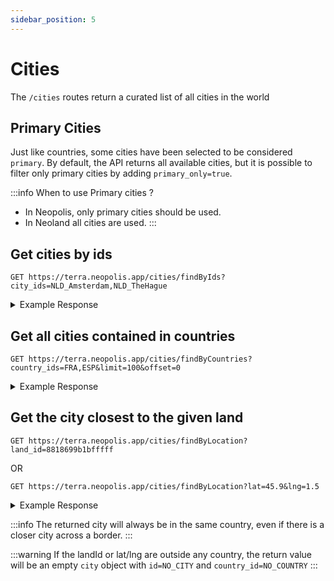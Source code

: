 ```yaml
---
sidebar_position: 5
---
```


# Cities

The `/cities` routes return a curated list of all cities in the world

## Primary Cities

Just like countries, some cities have been selected to be considered `primary`. By default, the API returns all available cities, but it is possible to filter only primary cities by adding `primary_only=true`.

:::info
When to use Primary cities ?
- In Neopolis, only primary cities should be used. 
- In Neoland all cities are used.
:::

## Get cities by ids

```
GET https://terra.neopolis.app/cities/findByIds?city_ids=NLD_Amsterdam,NLD_TheHague
```

<details>
<summary>Example Response</summary>
<p>

```
{
  "status": "ok",
  "data": [
    {
      "id": "NLD_Amsterdam",
      "country_id": "NLD",
      "name": "Amsterdam",
      "region_name": "Noord-Holland",
      "population": 1031000,
      "latlng": {
        "latitude": 52.350387797913726,
        "longitude": 4.90877386838879
      }
    },
    (...)
  ]
}
```

</p>
</details>

## Get all cities contained in countries

```
GET https://terra.neopolis.app/cities/findByCountries?country_ids=FRA,ESP&limit=100&offset=0
```

<details>
<summary>Example Response</summary>
<p>

```
{
    "status": "ok"
    "data": [
        {
            "country_id": "FRA",
            "id": "FRA_Agen",
            "latlng": {
                "latitude": 44.2005017,
                "longitude": 0.6332844
            },
            "name": "Agen",
            "population": 59000,
            "region_name": "Aquitaine"
        },
        (...)
    ],
}
```

</p>
</details>

## Get the city closest to the given land

```
GET https://terra.neopolis.app/cities/findByLocation?land_id=8818699b1bfffff
```

OR

```
GET https://terra.neopolis.app/cities/findByLocation?lat=45.9&lng=1.5
```

<details>
<summary>Example Response</summary>
<p>

```
{
    "status": "ok"
    "data": {
        "country_id": "FRA",
        "id": "FRA_Agen",
        "latlng": {
            "latitude": 44.2005017,
            "longitude": 0.6332844
        },
        "name": "Agen",
        "population": 59000,
        "region_name": "Aquitaine"
    },
}
```

</p>
</details>

:::info
The returned city will always be in the same country, even if there is a closer city across a border.
:::

:::warning
If the landId or lat/lng are outside any country, the return value will be an empty `city` object with `id=NO_CITY` and `country_id=NO_COUNTRY`
:::
